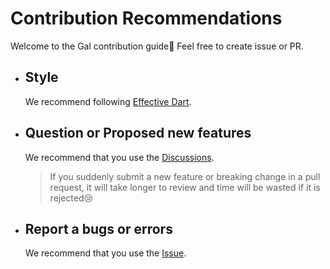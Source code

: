 # Contribution Recommendations

Welcome to the Gal contribution guide💚 Feel free to create issue or PR.
- ## Style
  We recommend following [Effective Dart](https://dart.dev/effective-dart).
  
- ## Question or Proposed new features
  We recommend that you use the [Discussions](https://github.com/natsuk4ze/gal/discussions).
  > If you suddenly submit a new feature or breaking change in a pull request, 
    it will take longer to review and time will be wasted if it is rejected😢
  
- ## Report a bugs or errors
  We recommend that you use the [Issue](https://github.com/natsuk4ze/gal/issues).
  
